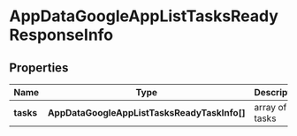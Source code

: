 # AppDataGoogleAppListTasksReadyResponseInfo

## Properties

| Name | Type | Description | Notes |
|------------ | ------------- | ------------- | -------------|
**tasks** | **AppDataGoogleAppListTasksReadyTaskInfo[]** | array of tasks |[optional]|